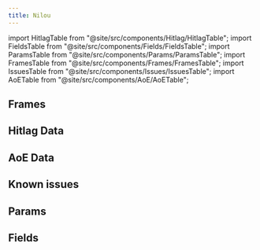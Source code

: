 ```yaml
---
title: Nilou
---
```


import HitlagTable from "@site/src/components/Hitlag/HitlagTable";
import FieldsTable from "@site/src/components/Fields/FieldsTable";
import ParamsTable from "@site/src/components/Params/ParamsTable";
import FramesTable from "@site/src/components/Frames/FramesTable";
import IssuesTable from "@site/src/components/Issues/IssuesTable";
import AoETable from "@site/src/components/AoE/AoETable";

## Frames

<FramesTable character="nilou" />

## Hitlag Data

<HitlagTable character="nilou" />

## AoE Data

<AoETable character="nilou" />

## Known issues

<IssuesTable character="nilou" />

## Params

<ParamsTable character="nilou" />

## Fields

<FieldsTable character="nilou" />